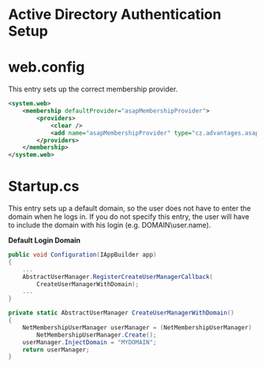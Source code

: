 # Active Directory Authentication Setup

# web.config

This entry sets up the correct membership provider.

``` xml
<system.web>
    <membership defaultProvider="asapMembershipProvider">
        <providers>
            <clear />
            <add name="asapMembershipProvider" type="cz.advantages.asap.hosting.utils.LDAPMembershipProvider, LDAPMembershipProvider" defaultDomain="domain"/>
        </providers>
    </membership>
</system.web>
```

# Startup.cs

This entry sets up a default domain, so the user does not have to enter the domain when he logs in. If you do not specify this entry, the user will have to include the domain with his login (e.g. DOMAIN\user.name).

**Default Login Domain**

``` c#
public void Configuration(IAppBuilder app)
{
    ...
    AbstractUserManager.RegisterCreateUserManagerCallback(
        CreateUserManagerWithDomain);
    ...
}

private static AbstractUserManager CreateUserManagerWithDomain()
{
    NetMembershipUserManager userManager = (NetMembershipUserManager)
        NetMembershipUserManager.Create();
    userManager.InjectDomain = "MYDOMAIN";
    return userManager;
}
```
